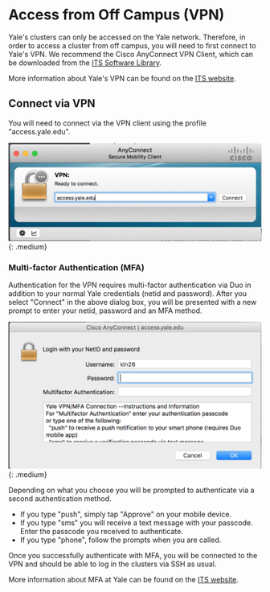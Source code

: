 # Access from Off Campus (VPN)

Yale's clusters can only be accessed on the Yale network. Therefore, in order to access a cluster from off campus, you will need to first connect to Yale's VPN. We recommend the Cisco AnyConnect VPN Client, which can be downloaded from the [ITS Software Library](http://software.yale.edu/software/cisco-vpn-anyconnect).

More information about Yale's VPN can be found on the [ITS website](https://yale.service-now.com/it?id=service_offering&sys_id=c4684dcd6fbb31007ee2abcf9f3ee4f2).

## Connect via VPN

You will need to connect via the VPN client using the profile "access.yale.edu".

![VPN client.](/img/vpn1.png){: .medium}

### Multi-factor Authentication (MFA)

Authentication for the VPN requires multi-factor authentication via Duo in addition to your normal Yale credentials (netid and password). After you select "Connect" in the above dialog box, you will be presented with a new prompt to enter your netid, password and an MFA method.

![VPN with MFA.](/img/vpn2.png){: .medium}

Depending on what you choose you will be prompted to authenticate via a second authentication method.

* If you type "push", simply tap "Approve" on your mobile device.
* If you type "sms" you will receive a text message with your passcode. Enter the passcode you received to authenticate.
* If you type "phone", follow the prompts when you are called.

Once you successfully authenticate with MFA, you will be connected to the VPN and should be able to log in the clusters via SSH as usual.

More information about MFA at Yale can be found on the [ITS website](https://cybersecurity.yale.edu/topic/use-yales-multifactor-authentication-mfa-service).